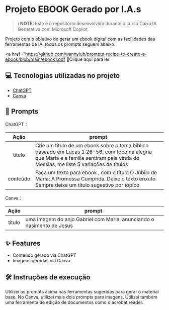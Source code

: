 

# Projeto EBOOK Gerado por I.A.s


 > ℹ️ **NOTE:** Este é o repositório desenvolvido durante o curso Caixa IA Generativa com Microsoft Copilot

Projeto com o objetivo de gerar um ebook digital com as facilidades das ferramentas de IA. todos os prompts
seguem abaixo.

<a href="https://github.com/wannylub/prompts-recipe-to-create-a-ebook/blob/main/ebook1.pdf 📕Clique aqui para ler</a>

## 💻 Tecnologias utilizadas no projeto

- [ChatGPT](https://chat.openai.com/) 
- [Canva](https://canva.com)


## 🧠 Prompts


ChatGPT：

|   Ação   | prompt                                                                                                                                                                                                                                                                         |
| :------: | ------------------------------------------------------------------------------------------------------------------------------------------------------------------------------------------------------------------------------------------------------------------------------ |
|  título  | Crie um título de um ebook sobre o tema  bíblico baseado em Lucas 1:26-56, com foco na alegria que Maria e a família sentiram pela vinda do Messias, me liste 5 variações de títulos                                                        |
| conteúdo | Faça um texto para ebook , com o título O Júbilo de Maria: A Promessa Cumprida. Deixe o texto enxuto. Sempre deixe um título sugestivo por tópico |


Canva：

|  Ação  | prompt                                                                                 |
| :----: | -------------------------------------------------------------------------------------- |
| título | uma imagem do anjo Gabriel com Maria, anunciando o nasimento de Jesus |

## ✨ Features

- Conteúdo gerado via ChatGPT
- Imagens geradas via Canva


## 🛠️ Instruções de execução

Utilizei os prompts acima nas ferramentas sugeridas para gerar o material base. No Canva, utilizei mais dois prompts para imagens. Utilizei também uma ferramenta de edição de documentos como o acrobat reader.


